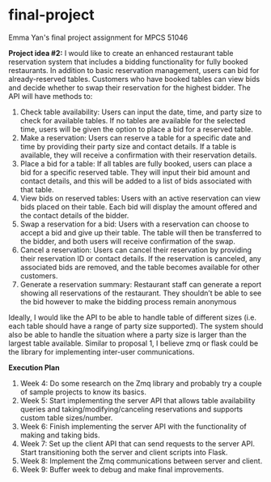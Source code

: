 # final-project
Emma Yan's final project assignment for MPCS 51046

**Project idea #2:**
I would like to create an enhanced restaurant table reservation system that includes a bidding functionality for fully booked restaurants. In addition to basic reservation management, users can bid for already-reserved tables. Customers who have booked tables can view bids and decide whether to swap their reservation for the highest bidder. The API will have methods to:

1. Check table availability: Users can input the date, time, and party size to check for available tables. If no tables are available for the selected time, users will be given the option to place a bid for a reserved table.
2. Make a reservation: Users can reserve a table for a specific date and time by providing their party size and contact details. If a table is available, they will receive a confirmation with their reservation details.
3. Place a bid for a table: If all tables are fully booked, users can place a bid for a specific reserved table. They will input their bid amount and contact details, and this will be added to a list of bids associated with that table.
4. View bids on reserved tables: Users with an active reservation can view bids placed on their table. Each bid will display the amount offered and the contact details of the bidder.
5. Swap a reservation for a bid: Users with a reservation can choose to accept a bid and give up their table. The table will then be transferred to the bidder, and both users will receive confirmation of the swap.
6. Cancel a reservation: Users can cancel their reservation by providing their reservation ID or contact details. If the reservation is canceled, any associated bids are removed, and the table becomes available for other customers.
7. Generate a reservation summary: Restaurant staff can generate a report showing all reservations of the restaurant. They shouldn’t be able to see the bid however to make the bidding process remain anonymous

Ideally, I would like the API to be able to handle table of different sizes (i.e. each table should have a range of party size supported). The system should also be able to handle the situation where a party size is larger than the largest table available. Similar to proposal 1, I believe zmq or flask could be the library for implementing inter-user communications.



**Execution Plan**

1. Week 4: Do some research on the Zmq library and probably try a couple of sample projects to know its basics.
2. Week 5: Start implementing the server API that allows table availability queries and taking/modifying/canceling reservations and supports custom table sizes/number.
3. Week 6: Finish implementing the server API with the functionality of making and taking bids.
4. Week 7: Set up the client API that can send requests to the server API. Start transitioning both the server and client scripts into Flask.
5. Week 8: Implement the Zmq communications between server and client.
6. Week 9: Buffer week to debug and make final improvements.
